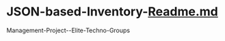 # JSON-based-Inventory-[Readme.md](https://github.com/snehalshukla13/JSON-based-Inventory-Management-Project--Elite-Techno-Groups/files/7115359/Readme.md)
Management-Project--Elite-Techno-Groups
